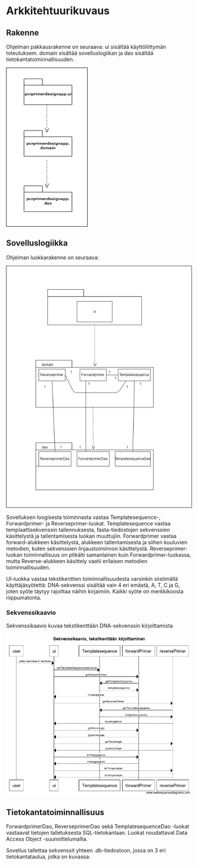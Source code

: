 # Arkkitehtuurikuvaus

## Rakenne

Ohjelman pakkausrakenne on seuraava: ui sisältää käyttöliittymän toteutuksem. domain sisältää sovelluslogiikan ja dao sisältää tietokantatoiminnallisuuden.

<img src="https://github.com/Karttune/otm-harjoitustyo/blob/master/dokumentaatio/pakkausrakenne.jpg">

## Sovelluslogiikka
Ohjelman luokkarakenne on seuraava:

<img src="https://github.com/Karttune/otm-harjoitustyo/blob/master/dokumentaatio/luokkajapakkauskaavio.png">

Sovelluksen loogisesta toiminnasta vastaa Templatesequence-, Forwardprimer- ja Reverseprimer-luokat. Templatesequence vastaa templaattisekvenssin tallennuksesta, fasta-tiedostojen sekvenssien käsittelystä ja tallentamisesta luokan muuttujiin. Forwardprimer vastaa forward-alukkeen käsittelystä, alukkeen tallentamisesta ja siihen kuuluvien metodien, kuten sekvenssien linjaustoiminnon käsittelystä. Reverseprimer-luokan toiminnallisuus on pitkälti samanlainen kuin Forwardprimer-luokassa, mutta Reverse-alukkeen käsittely vaatii erilaisen metodien toiminnallisuuden.

UI-luokka vastaa tekstikenttien toiminnallisuudesta varsinkin siistimällä käyttäjäsyötettä: DNA-sekvenssi sisältää vain 4 eri emästä, A, T, C ja G, joten syöte täytyy rajoittaa näihin kirjaimiin. Kaikki syöte on merkkikoosta riippumatonta.

### Sekvenssikaavio

Sekvenssikaavio kuvaa tekstikenttään DNA-sekvenssin kirjoittamista.

<img src="https://github.com/Karttune/otm-harjoitustyo/blob/master/dokumentaatio/Sekvenssikaavio.png">

## Tietokantatoiminnallisuus

ForwardprimerDao, ReverseprimerDao sekä TemplatesequenceDao -luokat vastaavat tietojen talletuksesta SQL-tietokantaan. Luokat noudattavat Data Access Object -suunnittelumallia. 

Sovellus tallettaa sekvenssit yhteen .db-tiedostoon, jossa on 3 eri tietokantataulua, jotka on kuvassa:
